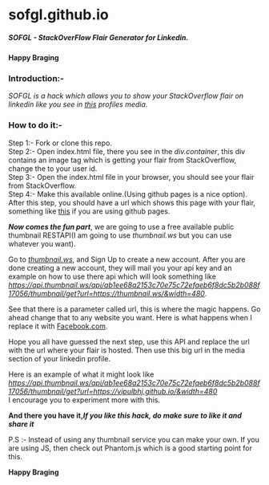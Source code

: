 # sofgl.github.io
##### SOFGL - StackOverFlow Flair Generator for Linkedin.   

**Happy Braging**

### Introduction:-  
_SOFGL is a hack which allows you to show your StackOverflow flair on linkedin like you see in [this](https://www.linkedin.com/in/vipul-bhardwaj-172a50145/) profiles media_.

### How to do it:-  
Step 1:- Fork or clone this repo.     
Step 2:- Open index.html file, there you see in the _div.container_, this div contains an image tag which is getting your flair from StackOverflow, change the _<user-id-number>_ to your user id.             
Step 3:- Open the index.html file in your browser, you should see your flair from StackOverflow.          
Step 4:- Make this available online.(Using github pages is a nice option).         
After this step, you should have a url which shows this page with your flair, something like [this](https://vipulbhj.github.io/) if you are using github pages.         


**_Now comes the fun part_**, we are going to use a free available public thumbnail RESTAPI(I am going to use _thumbnail.ws_ but you can use whatever you want).     


Go to [_thumbnail.ws_](https://thumbnail.ws/), and Sign Up to create a new account. After you are done creating a new account, they will mail you your api key and an example on how to use there api which will look something like _https://api.thumbnail.ws/api/ab1ee68a2153c70e75c72efaeb6f8dc5b2b088f17056/thumbnail/get?url=https://thumbnail.ws/&width=480_.      

See that there is a parameter called url, this is where the magic happens. Go ahead change that to any website you want. Here is what happens when I replace it with [Facebook.com](https://api.thumbnail.ws/api/ab1ee68a2153c70e75c72efaeb6f8dc5b2b088f17056/thumbnail/get?url=https://fb.com/&width=480).                   

Hope you all have guessed the next step, use this API and replace the url with the url where your flair is hosted. Then use this big url in the media section of your linkedin profile.          

Here is an example of what it might look like _https://api.thumbnail.ws/api/ab1ee68a2153c70e75c72efaeb6f8dc5b2b088f17056/thumbnail/get?url=https://vipulbhj.github.io/&width=480_      
I encourage you to experiment more with this.      

**And there you have it,_If you like this hack, do make sure to like it and share it_**                

P.S :- Instead of using any thumbnail service you can make your own. If you are using JS, then check out Phantom.js which is a good starting point for this.


**Happy Braging**
